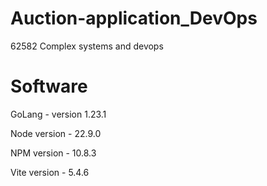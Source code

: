 # Auction-application_DevOps
62582 Complex systems and devops



# Software

GoLang - version 1.23.1

Node version - 22.9.0

NPM version - 10.8.3

Vite version - 5.4.6
